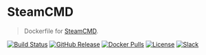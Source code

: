 # SteamCMD
> Dockerfile for [SteamCMD][steamcmd].

[![Build Status](https://img.shields.io/travis/dst-academy/steamcmd/develop.svg)](https://travis-ci.org/dst-academy/server)
[![GitHub Release](https://img.shields.io/github/release/dst-academy/steamcmd.svg)](https://github.com/dst-academy/server/releases/latest)
[![Docker Pulls](https://img.shields.io/docker/pulls/dstacademy/steamcmd.svg)](https://hub.docker.com/r/dstacademy/server/)
[![License](https://img.shields.io/github/license/dst-academy/steamcmd.svg)]()
[![Slack](https://img.shields.io/badge/slack-join-E01563.svg)](https://slack.dst.academy/)

[steamcmd]: https://developer.valvesoftware.com/wiki/SteamCMD
